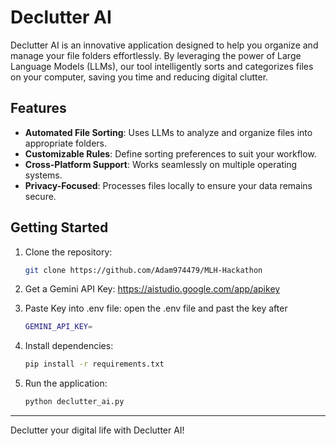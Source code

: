 # Declutter AI

Declutter AI is an innovative application designed to help you organize and manage your file folders effortlessly. By leveraging the power of Large Language Models (LLMs), our tool intelligently sorts and categorizes files on your computer, saving you time and reducing digital clutter.

## Features
- **Automated File Sorting**: Uses LLMs to analyze and organize files into appropriate folders.
- **Customizable Rules**: Define sorting preferences to suit your workflow.
- **Cross-Platform Support**: Works seamlessly on multiple operating systems.
- **Privacy-Focused**: Processes files locally to ensure your data remains secure.

## Getting Started
1. Clone the repository:
    ```bash
    git clone https://github.com/Adam974479/MLH-Hackathon
    ```

1. Get a Gemini API Key:
    https://aistudio.google.com/app/apikey

1. Paste Key into .env file:
    open the .env file and past the key after 
    ```bash
    GEMINI_API_KEY=
    ```

2. Install dependencies:
    ```bash
    pip install -r requirements.txt
    ```
3. Run the application:
    ```bash
    python declutter_ai.py
    ```

---
Declutter your digital life with Declutter AI!